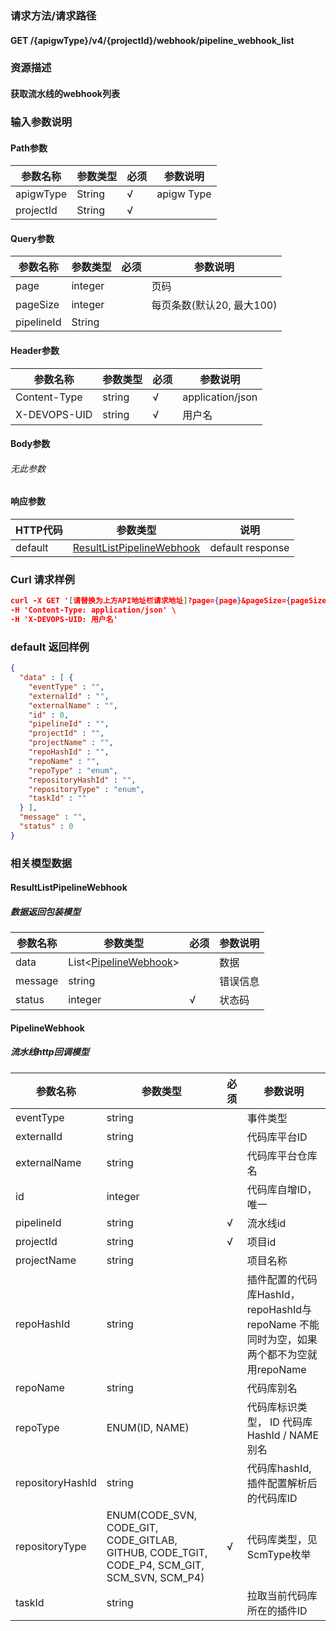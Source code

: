 ### 请求方法/请求路径
#### GET /{apigwType}/v4/{projectId}/webhook/pipeline_webhook_list
### 资源描述
#### 获取流水线的webhook列表
### 输入参数说明
#### Path参数

| 参数名称      | 参数类型   | 必须  | 参数说明       |
| --------- | ------ | --- | ---------- |
| apigwType | String | √   | apigw Type |
| projectId | String | √   |            |

#### Query参数

| 参数名称       | 参数类型    | 必须  | 参数说明              |
| ---------- | ------- | --- | ----------------- |
| page       | integer |     | 页码                |
| pageSize   | integer |     | 每页条数(默认20, 最大100) |
| pipelineId | String  |     |                   |

#### Header参数

| 参数名称         | 参数类型   | 必须  | 参数说明             |
| ------------ | ------ | --- | ---------------- |
| Content-Type | string | √   | application/json |
| X-DEVOPS-UID | string | √   | 用户名              |

#### Body参数
###### 无此参数
#### 响应参数

| HTTP代码  | 参数类型                                                    | 说明               |
| ------- | ------------------------------------------------------- | ---------------- |
| default | [ResultListPipelineWebhook](#ResultListPipelineWebhook) | default response |

### Curl 请求样例

```Json
curl -X GET '[请替换为上方API地址栏请求地址]?page={page}&pageSize={pageSize}&pipelineId={pipelineId}' \
-H 'Content-Type: application/json' \
-H 'X-DEVOPS-UID: 用户名' 
```

### default 返回样例

```Json
{
  "data" : [ {
    "eventType" : "",
    "externalId" : "",
    "externalName" : "",
    "id" : 0,
    "pipelineId" : "",
    "projectId" : "",
    "projectName" : "",
    "repoHashId" : "",
    "repoName" : "",
    "repoType" : "enum",
    "repositoryHashId" : "",
    "repositoryType" : "enum",
    "taskId" : ""
  } ],
  "message" : "",
  "status" : 0
}
```

### 相关模型数据
#### ResultListPipelineWebhook
##### 数据返回包装模型

| 参数名称    | 参数类型                                      | 必须  | 参数说明 |
| ------- | ----------------------------------------- | --- | ---- |
| data    | List<[PipelineWebhook](#PipelineWebhook)> |     | 数据   |
| message | string                                    |     | 错误信息 |
| status  | integer                                   | √   | 状态码  |

#### PipelineWebhook
##### 流水线http回调模型

| 参数名称             | 参数类型                                                                                        | 必须  | 参数说明                                                         |
| ---------------- | ------------------------------------------------------------------------------------------- | --- | ------------------------------------------------------------ |
| eventType        | string                                                                                      |     | 事件类型                                                         |
| externalId       | string                                                                                      |     | 代码库平台ID                                                      |
| externalName     | string                                                                                      |     | 代码库平台仓库名                                                     |
| id               | integer                                                                                     |     | 代码库自增ID，唯一                                                   |
| pipelineId       | string                                                                                      | √   | 流水线id                                                        |
| projectId        | string                                                                                      | √   | 项目id                                                         |
| projectName      | string                                                                                      |     | 项目名称                                                         |
| repoHashId       | string                                                                                      |     | 插件配置的代码库HashId，repoHashId与repoName 不能同时为空，如果两个都不为空就用repoName |
| repoName         | string                                                                                      |     | 代码库别名                                                        |
| repoType         | ENUM(ID, NAME)                                                                              |     | 代码库标识类型， ID 代码库HashId / NAME 别名                              |
| repositoryHashId | string                                                                                      |     | 代码库hashId,插件配置解析后的代码库ID                                      |
| repositoryType   | ENUM(CODE_SVN, CODE_GIT, CODE_GITLAB, GITHUB, CODE_TGIT, CODE_P4, SCM_GIT, SCM_SVN, SCM_P4) | √   | 代码库类型，见ScmType枚举                                             |
| taskId           | string                                                                                      |     | 拉取当前代码库所在的插件ID                                               |

 
